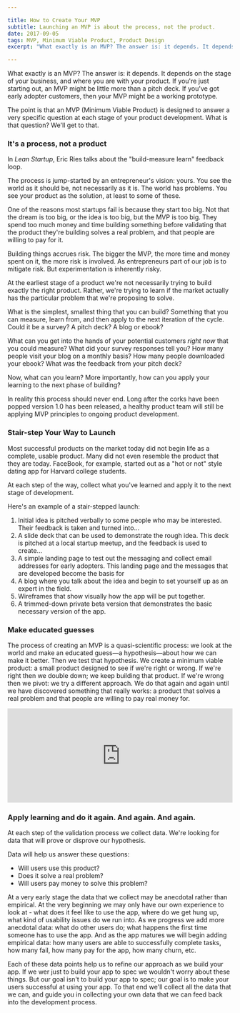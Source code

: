 ```yaml
---

title: How to Create Your MVP
subtitle: Launching an MVP is about the process, not the product.
date: 2017-09-05 
tags: MVP, Minimum Viable Product, Product Design
excerpt: "What exactly is an MVP? The answer is: it depends. It depends on the stage of your business, and where you are with your product." 

---
```



What exactly is an MVP? The answer is: it depends. It depends on the stage of your business, and where you are with your product. If you're just starting out, an MVP might be little more than a pitch deck. If you've got early adopter customers, then your MVP might be a working prototype. 

The point is that an MVP (Minimum Viable Product) is designed to answer a very specific question at each stage of your product development. What is that question? We'll get to that. 

### It's a process, not a product

In _Lean Startup_, Eric Ries talks about the "build-measure learn" feedback loop. 

The process is jump-started by an entrepreneur's vision: yours. You see the world as it should be, not necessarily as it is. The world has problems. You see your product as the solution, at least to some of these. 

One of the reasons most startups fail is because they start too big. Not that the dream is too big, or the idea is too big, but the MVP is too big. They spend too much money and time building something before validating that the product they're building solves a real problem, and that people are willing to pay for it. 

Building things accrues risk. The bigger the MVP, the more time and money spent on it, the more risk is involved. As entrepreneurs part of our job is to mitigate risk. But experimentation is inherently risky. 

At the earliest stage of a product we're not necessarily trying to build exactly the right product. Rather, we're trying to learn if the market actually has the particular problem that we're proposing to solve. 

What is the simplest, smallest thing that you can build? Something that you can measure, learn from, and then apply to the next iteration of the cycle. Could it be a survey? A pitch deck? A blog or ebook? 

What can you get into the hands of your potential customers _right now_ that you could measure? What did your survey responses tell you? How many people visit your blog on a monthly basis? How many people downloaded your ebook?  What was the feedback from your pitch deck? 

Now, what can you learn? More importantly, how can you apply your learning to the next phase of building? 

In reality this process should never end. Long after the corks have been popped version 1.0 has been released, a healthy product team will still be applying MVP principles to ongoing product development. 

### Stair-step Your Way to Launch

Most successful products on the market today did not begin life as a complete, usable product. Many did not even resemble the product that they are today. FaceBook, for example, started out as a "hot or not" style dating app for Harvard college students. 

At each step of the way, collect what you've learned and apply it to the next stage of development. 

Here's an example of a stair-stepped launch: 

1. Initial idea is pitched verbally to some people who may be interested. Their feedback is taken and turned into...
2. A slide deck that can be used to demonstrate the rough idea. This deck is pitched at a local startup meetup, and the feedback is used to create...
3. A simple landing page to test out the messaging and collect email addresses for early adopters. This landing page and the messages that are developed become the basis for 
4. A blog where you talk about the idea and begin to set yourself up as an expert in the field. 
5. Wireframes that show visually how the app will be put together. 
6. A trimmed-down private beta version that demonstrates the basic necessary version of the app. 


### Make educated guesses

The process of creating an MVP is a quasi-scientific process: we look at the world and make an educated guess—a hypothesis—about how we can make it better. Then we test that hypothesis. We create a minimum viable product: a small product designed to see if we're right or wrong. If we're right then we double down; we keep building that product. If we're wrong then we pivot: we try a different approach. We do that again and again until we have discovered something that really works: a product that solves a real problem and that people are willing to pay real money for. 

<div style="width: 100%; position: relative;">
  <iframe scrolling="no" width="100%" height="211" frameborder="0" border="no" src="https://contentupgrade.me/PrJGqd8y.html?ref="></iframe>
</div>


### Apply learning and do it again. And again. And again. 

At each step of the validation process we collect data. We're looking for data that will prove or disprove our hypothesis. 

Data will help us answer these questions: 

- Will users use this product? 
- Does it solve a real problem? 
- Will users pay money to solve this problem? 

At a very early stage the data that we collect may be anecdotal rather than empirical. At the very beginning we may only have our own experience to look at - what does it feel like to use the app, where do we get hung up, what kind of usability issues do we run into. As we progress we add more anecdotal data: what do other users do; what happens the first time someone has to use the app. And as the app matures we will begin adding empirical data: how many users are able to successfully complete tasks, how many fail, how many pay for the app, how many churn, etc. 

Each of these data points help us to refine our approach as we build your app. If we wer just to build your app to spec we wouldn't worry about these things. But our goal isn't to build your app to spec; our goal is to make your users successful at using your app. To that end we'll collect all the data that we can, and guide you in collecting your own data that we can feed back into the development process. 


